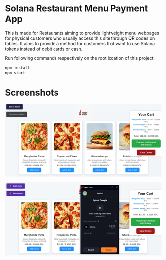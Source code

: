 # Solana Restaurant Menu Payment App

This is made for Restaurants aiming to provide lightweight menu webpages for physical customers who usually access this site through QR codes on tables. It aims to provide a method for customers that want to use Solana tokens instead of debit cards or cash.

Run following commands respectively on the root location of this project:

```
npm install
npm start
```

# Screenshots

![ss1](ss1.png)

![ss2](ss2.png)